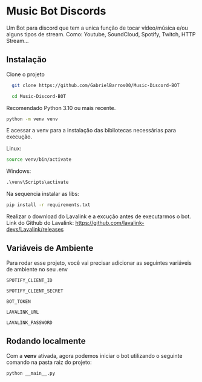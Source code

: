 # Music Bot Discords

Um Bot para discord que tem a unica função de tocar vídeo/música e/ou alguns tipos de stream. Como: Youtube, SoundCloud, Spotify, Twitch, HTTP Stream...

## Instalação

Clone o projeto

```bash
  git clone https://github.com/GabrielBarros00/Music-Discord-BOT
```

```bash
  cd Music-Discord-BOT
```


Recomendado Python 3.10 ou mais recente.
```bash
python -m venv venv
```

E acessar a venv para a instalação das bibliotecas necessárias para execução.

Linux:
```bash
source venv/bin/activate
```

Windows:
```bat
.\venv\Scripts\activate
```
Na sequencia instalar as libs:

```bash
pip install -r requirements.txt
```

Realizar o download do Lavalink e a excução antes de executarmos o bot.
Link do Github do Lavalink: https://github.com/lavalink-devs/Lavalink/releases
## Variáveis de Ambiente

Para rodar esse projeto, você vai precisar adicionar as seguintes variáveis de ambiente no seu .env

`SPOTIFY_CLIENT_ID`

`SPOTIFY_CLIENT_SECRET`

`BOT_TOKEN`

`LAVALINK_URL`

`LAVALINK_PASSWORD`


## Rodando localmente

Com a **venv** ativada, agora podemos iniciar o bot utilizando o seguinte comando na pasta raiz do projeto:

```bash
python __main__.py
```
